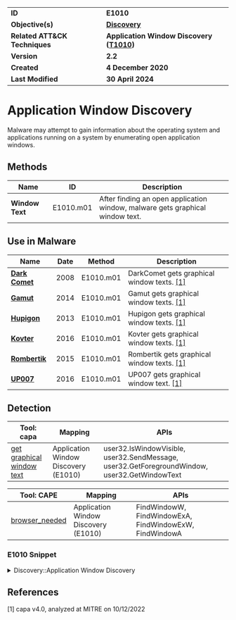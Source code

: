 <table>
<tr>
<td><b>ID</b></td>
<td><b>E1010</b></td>
</tr>
<tr>
<td><b>Objective(s)</b></td>
<td><b><a href="../discovery">Discovery</a></b></td>
</tr>
<tr>
<td><b>Related ATT&CK Techniques</b></td>
<td><b>Application Window Discovery (<a href="https://attack.mitre.org/techniques/T1010/">T1010</a>)</b></td>
</tr>
<tr>
<td><b>Version</b></td>
<td><b>2.2</b></td>
</tr>
<tr>
<td><b>Created</b></td>
<td><b>4 December 2020</b></td>
</tr>
<tr>
<td><b>Last Modified</b></td>
<td><b>30 April 2024</b></td>
</tr>
</table>


# Application Window Discovery

Malware may attempt to gain information about the operating system and applications running on a system by enumerating open application windows.

## Methods

|Name|ID|Description|
|---|---|---|
|**Window Text**|E1010.m01|After finding an open application window, malware gets graphical window text.|

## Use in Malware

|Name|Date|Method|Description|
|---|---|---|---|
|[**Dark Comet**](../xample-malware/dark-comet.md)|2008|E1010.m01|DarkComet gets graphical window texts. [[1]](#1)|
|[**Gamut**](../xample-malware/gamut.md)|2014|E1010.m01|Gamut gets graphical window texts. [[1]](#1)|
|[**Hupigon**](../xample-malware/hupigon.md)|2013|E1010.m01|Hupigon gets graphical window texts. [[1]](#1)|
|[**Kovter**](../xample-malware/kovter.md)|2016|E1010.m01|Kovter gets graphical window texts. [[1]](#1)|
|[**Rombertik**](../xample-malware/rombertik.md)|2015|E1010.m01|Rombertik gets graphical window texts. [[1]](#1)|
|[**UP007**](../xample-malware/up007.md)|2016|E1010.m01|UP007 gets graphical window text. [[1]](#1)|

## Detection

|Tool: capa|Mapping|APIs|
|---|---|---|
|[get graphical window text](https://github.com/mandiant/capa-rules/blob/master/host-interaction/gui/window/get-text/get-graphical-window-text.yml)|Application Window Discovery (E1010)|user32.IsWindowVisible, user32.SendMessage, user32.GetForegroundWindow, user32.GetWindowText|

|Tool: CAPE|Mapping|APIs|
|---|---|---|
|[browser_needed](https://github.com/CAPESandbox/community/tree/master/modules/signatures/windows/browser_needed.py)|Application Window Discovery (E1010)|FindWindowW, FindWindowExA, FindWindowExW, FindWindowA|

### E1010 Snippet
<details>
<summary> Discovery::Application Window Discovery </summary>
SHA256: 465d3aac3ca4daa9ad4de04fcb999f358396efd7abceed9701c9c28c23c126db
Location: 0x455A5D
<pre>
push    0x100   ; Maximum number of characters to get from window title, including trailing string terminator (in this case, 256).
lea     param_1, [esp + 0x4]
push    param_1 ; Buffer for receiving text from window
mov     param_1, dword ptr [ebx + 0x30]
push    param_1 ; Handle to window containing text
call    USER32.DLL::GetWindowTextA      ; Function call to fetch specified window title
</pre>
</details>

## References

<a name="1">[1]</a> capa v4.0, analyzed at MITRE on 10/12/2022

